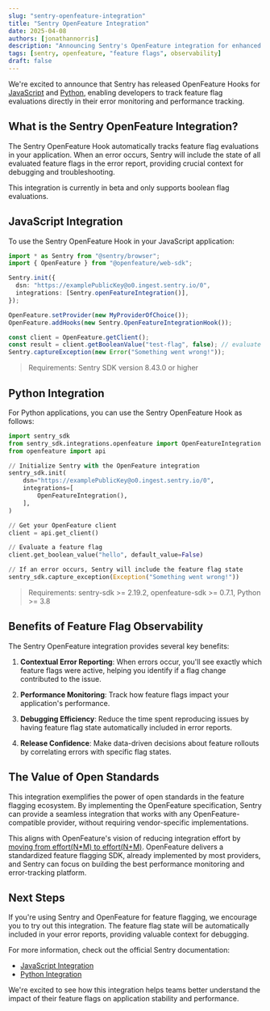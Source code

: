 ```yaml
---
slug: "sentry-openfeature-integration"
title: "Sentry OpenFeature Integration"
date: 2025-04-08
authors: [jonathannorris]
description: "Announcing Sentry's OpenFeature integration for enhanced feature flag observability"
tags: [sentry, openfeature, "feature flags", observability]
draft: false
---
```


We're excited to announce that Sentry has released OpenFeature Hooks for [JavaScript](https://docs.sentry.io/platforms/javascript/configuration/integrations/openfeature/) and [Python](https://docs.sentry.io/platforms/python/integrations/openfeature/), enabling developers to track feature flag evaluations directly in their error monitoring and performance tracking.

## What is the Sentry OpenFeature Integration?

The Sentry OpenFeature Hook automatically tracks feature flag evaluations in your application.
When an error occurs, Sentry will include the state of all evaluated feature flags in the error report, providing crucial context for debugging and troubleshooting.

This integration is currently in beta and only supports boolean flag evaluations.

## JavaScript Integration

To use the Sentry OpenFeature Hook in your JavaScript application:

```typescript
import * as Sentry from "@sentry/browser";
import { OpenFeature } from "@openfeature/web-sdk";

Sentry.init({
  dsn: "https://examplePublicKey@o0.ingest.sentry.io/0",
  integrations: [Sentry.openFeatureIntegration()],
});

OpenFeature.setProvider(new MyProviderOfChoice());
OpenFeature.addHooks(new Sentry.OpenFeatureIntegrationHook());

const client = OpenFeature.getClient();
const result = client.getBooleanValue("test-flag", false); // evaluate with a default value
Sentry.captureException(new Error("Something went wrong!"));
```

> Requirements: Sentry SDK version 8.43.0 or higher

## Python Integration

For Python applications, you can use the Sentry OpenFeature Hook as follows:

```python
import sentry_sdk
from sentry_sdk.integrations.openfeature import OpenFeatureIntegration
from openfeature import api

// Initialize Sentry with the OpenFeature integration
sentry_sdk.init(
    dsn="https://examplePublicKey@o0.ingest.sentry.io/0",
    integrations=[
        OpenFeatureIntegration(),
    ],
)

// Get your OpenFeature client
client = api.get_client()

// Evaluate a feature flag
client.get_boolean_value("hello", default_value=False)

// If an error occurs, Sentry will include the feature flag state
sentry_sdk.capture_exception(Exception("Something went wrong!"))
```

> Requirements: sentry-sdk >= 2.19.2, openfeature-sdk >= 0.7.1, Python >= 3.8

## Benefits of Feature Flag Observability

The Sentry OpenFeature integration provides several key benefits:

1. **Contextual Error Reporting**: When errors occur, you'll see exactly which feature flags were active, helping you identify if a flag change contributed to the issue.

2. **Performance Monitoring**: Track how feature flags impact your application's performance.

3. **Debugging Efficiency**: Reduce the time spent reproducing issues by having feature flag state automatically included in error reports.

4. **Release Confidence**: Make data-driven decisions about feature rollouts by correlating errors with specific flag states.

## The Value of Open Standards

This integration exemplifies the power of open standards in the feature flagging ecosystem.
By implementing the OpenFeature specification, Sentry can provide a seamless integration that works with any OpenFeature-compatible provider, without requiring vendor-specific implementations.

This aligns with OpenFeature's vision of reducing integration effort by [moving from effort(N*M) to effort(N+M)](https://openfeature.dev/blog/openfeature-a-standard-for-feature-flagging/#from-effortnm-to-effortnm).
OpenFeature delivers a standardized feature flagging SDK, already implemented by most providers, and Sentry can focus on building the best performance monitoring and error-tracking platform.

## Next Steps

If you're using Sentry and OpenFeature for feature flagging, we encourage you to try out this integration.
The feature flag state will be automatically included in your error reports, providing valuable context for debugging.

For more information, check out the official Sentry documentation:

- [JavaScript Integration](https://docs.sentry.io/platforms/javascript/configuration/integrations/openfeature/)
- [Python Integration](https://docs.sentry.io/platforms/python/integrations/openfeature/)

We're excited to see how this integration helps teams better understand the impact of their feature flags on application stability and performance.
